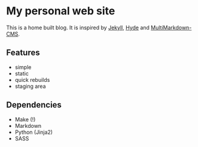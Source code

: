 # My personal web site

This is a home built blog. It is inspired by [Jekyll][], [Hyde][] and [MultiMarkdown-CMS][mmd].

## Features

- simple
- static
- quick rebuilds
- staging area

[Jekyll]: https://github.com/mojombo/jekyll/
[Hyde]: https://github.com/hyde/hyde
[mmd]: https://github.com/fletcher/MultiMarkdown-CMS

## Dependencies

- Make (!)
- Markdown
- Python (Jinja2)
- SASS
